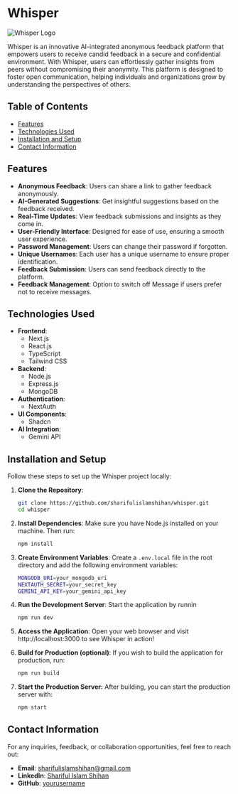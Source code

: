 # Whisper

![Whisper Logo](https://res.cloudinary.com/drdgi9qdu/image/upload/v1727701582/mk6wydy6duthdfxadkbn.jpg)


Whisper is an innovative AI-integrated anonymous feedback platform that empowers users to receive candid feedback in a secure and confidential environment. With Whisper, users can effortlessly gather insights from peers without compromising their anonymity. This platform is designed to foster open communication, helping individuals and organizations grow by understanding the perspectives of others.

## Table of Contents
- [Features](#features)
- [Technologies Used](#technologies-used)
- [Installation and Setup](#installation-and-setup)
- [Contact Information](#contact-information)

## Features
- **Anonymous Feedback**: Users can share a link to gather feedback anonymously.
- **AI-Generated Suggestions**: Get insightful suggestions based on the feedback received.
- **Real-Time Updates**: View feedback submissions and insights as they come in.
- **User-Friendly Interface**: Designed for ease of use, ensuring a smooth user experience.
- **Password Management**: Users can change their password if forgotten.
- **Unique Usernames**: Each user has a unique username to ensure proper identification.
- **Feedback Submission**: Users can send feedback directly to the platform.
- **Feedback Management**: Option to switch off Message if users prefer not to receive messages.

## Technologies Used
- **Frontend**: 
  - Next.js
  - React.js
  - TypeScript
  - Tailwind CSS
- **Backend**:
  - Node.js
  - Express.js
  - MongoDB
- **Authentication**:
  - NextAuth
- **UI Components**: 
  - Shadcn
- **AI Integration**: 
  - Gemini API

## Installation and Setup
Follow these steps to set up the Whisper project locally:

1. **Clone the Repository**:
   ```bash
   git clone https://github.com/sharifulislamshihan/whisper.git
   cd whisper
   ```
2. **Install Dependencies**: Make sure you have Node.js installed on your machine. Then run:
   ```bash
   npm install
   ```
3. **Create Environment Variables**: Create a `.env.local` file in the root directory and add the following environment variables:
   ```bash
   MONGODB_URI=your_mongodb_uri
   NEXTAUTH_SECRET=your_secret_key
   GEMINI_API_KEY=your_gemini_api_key
   ```
4. **Run the Development Server**: Start the application by runnin
   ```bash
   npm run dev
   ```
5. **Access the Application**: Open your web browser and visit http://localhost:3000 to see Whisper in action!

6. **Build for Production (optional)**: If you wish to build the application for production, run:
   ```bash
   npm run build
   ```
7. **Start the Production Server:** After building, you can start the production server with:
   ```bash
   npm start
   ```
## Contact Information
For any inquiries, feedback, or collaboration opportunities, feel free to reach out:

- **Email**: [sharifulislamshihan@gmail.com](mailto:sharifulislamshihan@gmail.com)
- **LinkedIn**: [Shariful Islam Shihan](https://www.linkedin.com/in/shariful-islam-shihan/)
- **GitHub**: [yourusername](https://github.com/sharifulislamshihan) 
